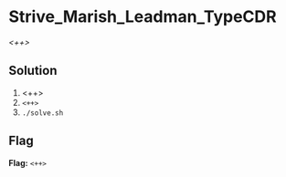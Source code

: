 # Strive_Marish_Leadman_TypeCDR
*<++>*

## Solution
1. <++>
2. `<++>`
3. `./solve.sh`


## Flag
**Flag:** `<++>`
